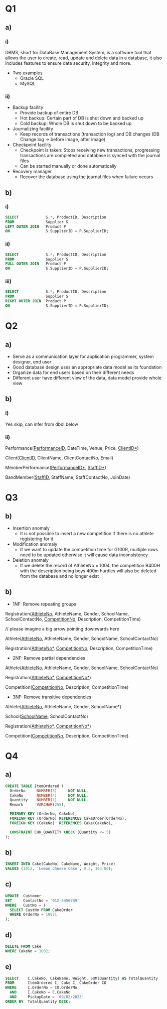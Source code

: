 # Q1

## a)

### i)
DBMS, short for DataBase Management System, is a software tool that allows the user to create, read, update and delete data in a database, it also includes features to ensure data security, integrity and more.
- Two examples
  - Oracle SQL
  - MySQL

### ii)
- Backup facility
  - Provide backup of entire DB
  - Hot backup: Certain part of DB is shut down and backed up
  - Cold backup: Whole DB is shut down to be backed up
- Journalizing facility
  - Keep records of transactions (transaction log) and DB changes (DB Change log -> before image, after image)
- Checkpoint facility
  - Checkpoint is taken: Stops receiving new transactions, progressing transactions are completed and database is synced with the journal files
  - Can be started manually or done automatically
- Recovery manager
  - Recover the database using the journal files when failure occurs

## b)

### i)
```sql
SELECT            S.*, ProductID, Description
FROM              Supplier S
LEFT OUTER JOIN   Product P
ON                S.SupplierID = P.SupplierID;
```

### ii)
```sql
SELECT            S.*, ProductID, Description
FROM              Supplier S
FULL OUTER JOIN   Product P
ON                S.SupplierID = P.SupplierID;
```

### iii)
```sql
SELECT            S.*, ProductID, Description
FROM              Supplier S
RIGHT OUTER JOIN  Product P
ON                S.SupplierID = P.SupplierID;
```

# Q2

## a)
- Serve as a communication layer for application programmer, system designer, end user
- Good database design uses an appropriate data model as its foundation
- Organize data for end users based on their different needs
- Different user have different view of the data, data model provide whole view

## b)

### i)
Yes skip, can infer from dbdl below

### ii)

Performance(<u>PerformanceID</u>, DateTime, Venue, Price, <u>ClientID*</u>)

Client(<u>ClientID</u>, ClientName, ClientContactNo, Email)

MemberPerformance(<u>PerformanceID*</u>, <u>StaffID*</u>)

BandMember(<u>StaffID</u>, StaffName, StaffContactNo, JoinDate)

# Q3

## b)
- Insertion anomaly
  - It is not possible to insert a new competition if there is no athlete registering for it
- Modification anomaly
  - If we want to update the competition time for G100R, multiple rows need to be updated otherwise it will cause data inconsistency
- Deletion anomaly
  - If we delete the record of AthleteNo = 1004, the competition B400H with the description being boys 400m hurdles will also be deleted from the database and no longer exist

## b)
- 1NF: Remove repeating groups

Registration(<u>AthleteNo</u>, AthleteName, Gender, SchoolName, SchoolContactNo, <u>CompetitionNo</u>, Description, CompetitionTime)

// please imagine a big arrow pointing downwards here

Athlete(<u>AthleteNo</u>, AthleteName, Gender, SchoolName, SchoolContactNo)

Registration(<u>AthleteNo*</u>, <u>CompetitionNo</u>, Description, CompetitionTime)

- 2NF: Remove partial dependencies

Athlete(<u>AthleteNo</u>, AthleteName, Gender, SchoolName, SchoolContactNo)

Registration(<u>AthleteNo*</u>, <u>CompetitionNo*</u>)

Competition(<u>CompetitionNo</u>, Description, CompetitionTime)

- 3NF: Remove transitive dependencies

Athlete(<u>AthleteNo</u>, AthleteName, Gender, SchoolName*)

School(<u>SchoolName</u>, SchoolContactNo)

Registration(<u>AthleteNo*</u>, <u>CompetitionNo*</u>)

Competition(<u>CompetitionNo</u>, Description, CompetitionTime)

# Q4

## a)
```sql
CREATE TABLE ItemOrdered (
  OrderNo     NUMBER(5)     NOT NULL,
  CakeNo      NUMBER(4)     NOT NULL,
  Quantity    NUMBER(1)     NOT NULL.
  Remark      VARCHAR(255),

  PRIMARY KEY (OrderNo, CakeNo),
  FOREIGN KEY (OrderNo) REFERENCES CakeOrder(OrderNo),
  FOREIGN KEY (CakeNo)  REFERENCES Cake(CakeNo),

  CONSTRAINT CHK_QUANTITY CHECK (Quantity <= 5)
);
```

## b)
```sql
INSERT INTO Cake(CakeNo, CakeName, Weight, Price)
VALUES (1013, 'Lemon Cheese Cake', 0.5, 103.00);
```

## c)
```sql
UPDATE  Customer
SET     ContactNo = '012-3456789'
WHERE   CustNo = (
  SELECT CustNo FROM CakeOrder
  WHERE OrderNo = 10021
);
```

## d)
```sql
DELETE FROM Cake
WHERE CakeNo = 1002;
```

## e)
```sql
SELECT    C.CakeNo, CakeName, Weight, SUM(Quantity) AS TotalQuantity
FROM      ItemOrdered I, Cake C, CakeOrder CO
WHERE     I.OrderNo = CO.OrderNo
  AND     I.CakeNo = C.CakeNo
  AND     PickupDate = '09/02/2023'
ORDER BY  TotalQuantity DESC;
```
